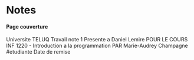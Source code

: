 # Notes

#### Page couverture

Universite TELUQ
Travail note 1
Presente a
Daniel Lemire
POUR LE COURS 
INF 1220 - Introduction a la programmation
PAR
Marie-Audrey Champagne
#etudiante
Date de remise

